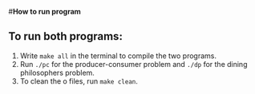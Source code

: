 #**How to run program**

## **To run both programs**:
1. Write `make all` in the terminal to compile the two programs.
2. Run `./pc` for the producer-consumer problem and `./dp` for the dining philosophers problem.
3. To clean the o files, run `make clean`.